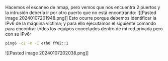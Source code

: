 Hacemos el escaneo de nmap, pero vemos que nos encuentra 2 puertos y la intrusión debería ir por otro puerto que no está encontrando:
![[Pasted image 20240107201948.png]]
Esto ocurre porque debemos identificar la IPv6 de la máquina víctima; y para ello ejecutamos el siguiente comando para encontrar todos los equipos conectados dentro de mi red privada pero con su IPv6:
```bash
ping6 -c2 -n -I eth0 ff02::1
```
![[Pasted image 20240107202038.png]]
